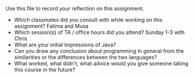 Use this file to record your reflection on this assignment.

- Which classmates did you consult with while working on this assignment?
Fatima and Musa
- Which session(s) of TA / office hours did you attend?
Sunday 1-3 with Chris
- What are your initial impressions of Java? 
- Can you draw any conclusion about programming in general from the similarities or the differences between the two languages? 
- What worked, what didn't, what advice would you give someone taking this course in the future?
